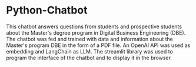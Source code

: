 # Python-Chatbot

This chatbot answers questions from students and prospective students about the Master's degree program in Digital Business Engineering (DBE).
The chatbot was fed and trained with data and information about the Master's program DBE in the form of a PDF file. 
An OpenAI API was used as embedding and LangChain as LLM. 
The streamlit library was used to program the interface of the chatbot and to display it in the browser. 